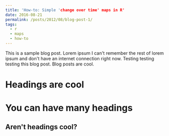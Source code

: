 ```yaml
---
title: 'How-to: Simple 'change over time' maps in R'
date: 2016-08-21
permalink: /posts/2012/08/blog-post-1/
tags:
  - r
  - maps
  - how-to
---
```


This is a sample blog post. Lorem ipsum I can't remember the rest of lorem ipsum and don't have an internet connection right now. Testing testing testing this blog post. Blog posts are cool.

Headings are cool
======

You can have many headings
======

Aren't headings cool?
------

